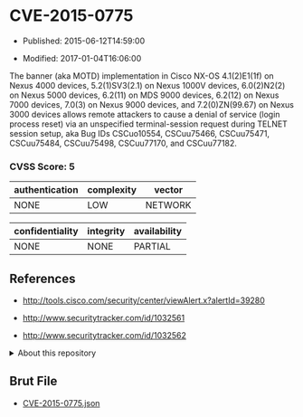 # CVE-2015-0775

- Published: 2015-06-12T14:59:00

- Modified: 2017-01-04T16:06:00

The banner (aka MOTD) implementation in Cisco NX-OS 4.1(2)E1(1f) on Nexus 4000 devices, 5.2(1)SV3(2.1) on Nexus 1000V devices, 6.0(2)N2(2) on Nexus 5000 devices, 6.2(11) on MDS 9000 devices, 6.2(12) on Nexus 7000 devices, 7.0(3) on Nexus 9000 devices, and 7.2(0)ZN(99.67) on Nexus 3000 devices allows remote attackers to cause a denial of service (login process reset) via an unspecified terminal-session request during TELNET session setup, aka Bug IDs CSCuo10554, CSCuu75466, CSCuu75471, CSCuu75484, CSCuu75498, CSCuu77170, and CSCuu77182.

### CVSS Score: **5**

| authentication | complexity | vector |
| --- | --- | --- |
| NONE | LOW | NETWORK |

| confidentiality | integrity | availability |
| --- | --- | --- |
| NONE | NONE | PARTIAL |

## References

* http://tools.cisco.com/security/center/viewAlert.x?alertId=39280

* http://www.securitytracker.com/id/1032561

* http://www.securitytracker.com/id/1032562

<details>
<summary>About this repository</summary> 

  This repository is part of the project [Live Hack CVE](https://github.com/Live-Hack-CVE). Main website can be found [www.live-hack.org](https://www.live-hack.org) 
  
  Made by [Sn0wAlice](https://github.com/Sn0wAlice) for the people that care about security and need to have a feed of the latest CVEs. Hope you enjoy it, don't forget to star the repo and follow me on [Twitter](https://twitter.com/Sn0wAlice) and [Github](https://github.com/Sn0wAlice). And that is my [personnal website](https://www.alice-snow.me/)

  - [Home Page](https://github.com/Live-Hack-CVE)
  - [Framework](https://github.com/Live-Hack-CVE/cve-framework)
  - [CVE database](https://github.com/Live-Hack-CVE/full_database)
  - [Changelog](https://github.com/Live-Hack-CVE/Changelog)
</details>

## Brut File

* [CVE-2015-0775.json](https://raw.githubusercontent.com/Live-Hack-CVE/full_database/main/cves/2015/CVE-2015-0775.json)

